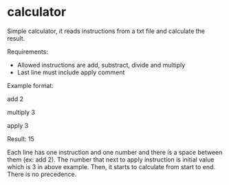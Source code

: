 # calculator

Simple calculator, it reads instructions from a txt file and calculate the result.

Requirements:

- Allowed instructions are add, substract, divide and multiply
- Last line must include apply comment

Example format:

add 2

multiply 3

apply 3

Result: 15


Each line has one instruction and one number and there is a space between them (ex: add 2). The number that next to apply instruction is initial value which is 3 in above example. Then, it starts to calculate from start to end. There is no precedence.  
